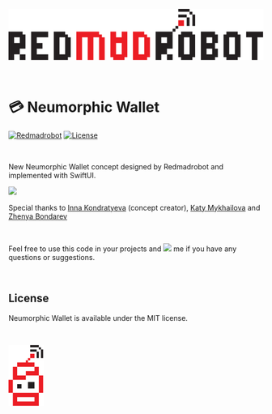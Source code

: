 [![Redmadrobot](https://github.com/RedMadRobot/NeumorphicWallet/blob/master/header.svg)](http://redmadrobot.com)

<br />

#  💳 Neumorphic Wallet
[![Redmadrobot](https://img.shields.io/badge/made%20by%20robots-for%20humans-EB5440.svg)](https://github.com/RedMadRobot) [![License](https://img.shields.io/badge/license-MIT-green.svg)](https://github.com/RedMadRobot/NeumorphicWallet/blob/master/LICENSE)

<br />

New Neumorphic Wallet concept designed by Redmadrobot and implemented with SwiftUI.

<img src="https://github.com/RedMadRobot/NeumorphicWallet/blob/master/preview.gif" width="400" />

<br />

Special thanks to [Inna Kondratyeva](https://www.facebook.com/koninner) (concept creator), [Katy Mykhailova](https://www.facebook.com/katymykhailova) and [Zhenya Bondarev](https://www.facebook.com/bondarev.eu)

<br />


Feel free to use this code in your projects and [![](https://img.shields.io/twitter/url/http/shields.io.svg?style=social)](https://twitter.com/Firmach) me if you have any questions or suggestions.

<br />

## License

Neumorphic Wallet is available under the MIT license.

<br />

[![Redmadrobot](https://github.com/RedMadRobot/NeumorphicWallet/blob/master/robot.svg)](http://redmadrobot.com)
